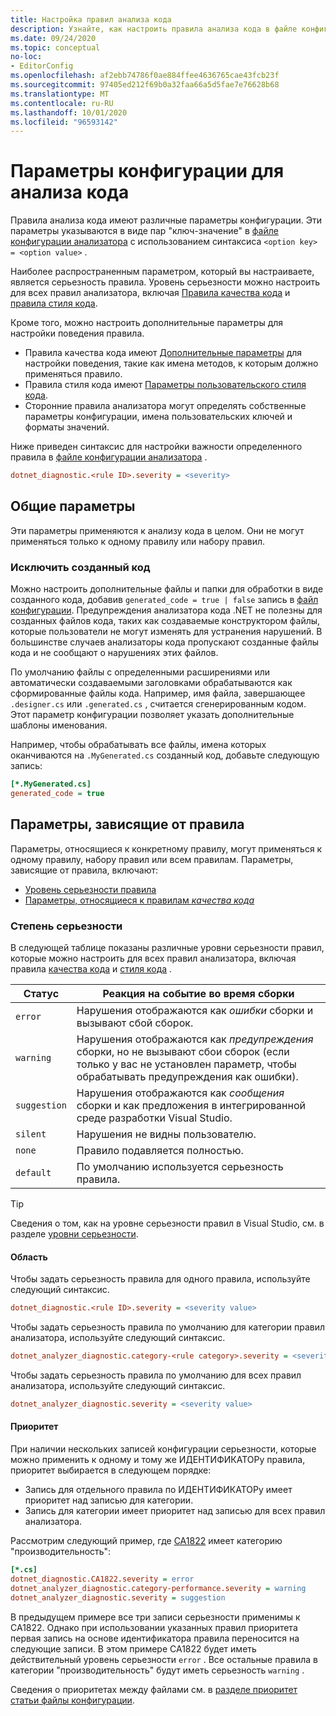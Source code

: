 ```yaml
---
title: Настройка правил анализа кода
description: Узнайте, как настроить правила анализа кода в файле конфигурации анализатора.
ms.date: 09/24/2020
ms.topic: conceptual
no-loc:
- EditorConfig
ms.openlocfilehash: af2ebb74786f0ae884ffee4636765cae43fcb23f
ms.sourcegitcommit: 97405ed212f69b0a32faa66a5d5fae7e76628b68
ms.translationtype: MT
ms.contentlocale: ru-RU
ms.lasthandoff: 10/01/2020
ms.locfileid: "96593142"
---
```

# <a name="configuration-options-for-code-analysis"></a>Параметры конфигурации для анализа кода

Правила анализа кода имеют различные параметры конфигурации. Эти параметры указываются в виде пар "ключ-значение" в [файле конфигурации анализатора](configuration-files.md) с использованием синтаксиса `<option key> = <option value>` .

Наиболее распространенным параметром, который вы настраиваете, является серьезность правила. Уровень серьезности можно настроить для всех правил анализатора, включая [Правила качества кода](quality-rules/index.md) и [правила стиля кода](style-rules/index.md).

Кроме того, можно настроить дополнительные параметры для настройки поведения правила.

- Правила качества кода имеют [Дополнительные параметры](code-quality-rule-options.md) для настройки поведения, такие как имена методов, к которым должно применяться правило.
- Правила стиля кода имеют [Параметры пользовательского стиля кода](code-style-rule-options.md).
- Сторонние правила анализатора могут определять собственные параметры конфигурации, имена пользовательских ключей и форматы значений.

Ниже приведен синтаксис для настройки важности определенного правила в [файле конфигурации анализатора](configuration-files.md) .

```ini
dotnet_diagnostic.<rule ID>.severity = <severity>
```

## <a name="general-options"></a>Общие параметры

Эти параметры применяются к анализу кода в целом. Они не могут применяться только к одному правилу или набору правил.

### <a name="exclude-generated-code"></a>Исключить созданный код

Можно настроить дополнительные файлы и папки для обработки в виде созданного кода, добавив `generated_code = true | false` запись в [файл конфигурации](configuration-files.md). Предупреждения анализатора кода .NET не полезны для созданных файлов кода, таких как создаваемые конструктором файлы, которые пользователи не могут изменять для устранения нарушений. В большинстве случаев анализаторы кода пропускают созданные файлы кода и не сообщают о нарушениях этих файлов.

По умолчанию файлы с определенными расширениями или автоматически создаваемыми заголовками обрабатываются как сформированные файлы кода. Например, имя файла, завершающее `.designer.cs` или `.generated.cs` , считается сгенерированным кодом. Этот параметр конфигурации позволяет указать дополнительные шаблоны именования.

Например, чтобы обрабатывать все файлы, имена которых оканчиваются на `.MyGenerated.cs` созданный код, добавьте следующую запись:

```ini
[*.MyGenerated.cs]
generated_code = true
```

## <a name="rule-specific-options"></a>Параметры, зависящие от правила

Параметры, относящиеся к конкретному правилу, могут применяться к одному правилу, набору правил или всем правилам. Параметры, зависящие от правила, включают:

- [Уровень серьезности правила](#severity-level)
- [Параметры, относящиеся к правилам *качества кода*](code-quality-rule-options.md)

### <a name="severity-level"></a>Степень серьезности

В следующей таблице показаны различные уровни серьезности правил, которые можно настроить для всех правил анализатора, включая правила [качества кода](quality-rules/index.md) и [стиля кода](style-rules/index.md) .

| Статус | Реакция на событие во время сборки |
|-|-|
| `error` | Нарушения отображаются как *ошибки* сборки и вызывают сбой сборок.|
| `warning` | Нарушения отображаются как *предупреждения* сборки, но не вызывают сбои сборок (если только у вас не установлен параметр, чтобы обрабатывать предупреждения как ошибки). |
| `suggestion` | Нарушения отображаются как *сообщения* сборки и как предложения в интегрированной среде разработки Visual Studio. |
| `silent` | Нарушения не видны пользователю. |
| `none` | Правило подавляется полностью. |
| `default` | По умолчанию используется серьезность правила. |

> [!TIP]
> Сведения о том, как на уровне серьезности правил в Visual Studio, см. в разделе [уровни серьезности](/visualstudio/ide/editorconfig-language-conventions#severity-levels).

#### <a name="scope"></a>Область

Чтобы задать серьезность правила для одного правила, используйте следующий синтаксис.

```ini
dotnet_diagnostic.<rule ID>.severity = <severity value>
```

Чтобы задать серьезность правила по умолчанию для категории правил анализатора, используйте следующий синтаксис.

```ini
dotnet_analyzer_diagnostic.category-<rule category>.severity = <severity value>
```

Чтобы задать серьезность правила по умолчанию для всех правил анализатора, используйте следующий синтаксис.

```ini
dotnet_analyzer_diagnostic.severity = <severity value>
```

#### <a name="precedence"></a>Приоритет

При наличии нескольких записей конфигурации серьезности, которые можно применить к одному и тому же ИДЕНТИФИКАТОРу правила, приоритет выбирается в следующем порядке:

- Запись для отдельного правила по ИДЕНТИФИКАТОРу имеет приоритет над записью для категории.
- Запись для категории имеет приоритет над записью для всех правил анализатора.

Рассмотрим следующий пример, где [CA1822](/visualstudio/code-quality/ca1822) имеет категорию "производительность":

```ini
[*.cs]
dotnet_diagnostic.CA1822.severity = error
dotnet_analyzer_diagnostic.category-performance.severity = warning
dotnet_analyzer_diagnostic.severity = suggestion
```

В предыдущем примере все три записи серьезности применимы к CA1822. Однако при использовании указанных правил приоритета первая запись на основе идентификатора правила переносится на следующие записи. В этом примере CA1822 будет иметь действительный уровень серьезности `error` . Все остальные правила в категории "производительность" будут иметь серьезность `warning` .

Сведения о приоритетах между файлами см. в [разделе приоритет статьи файлы конфигурации](configuration-files.md#precedence).
